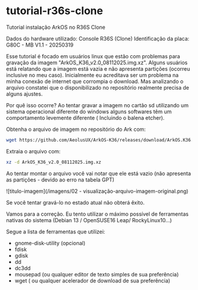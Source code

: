 # tutorial-r36s-clone
Tutorial instalação ArkOS no R36S Clone

Dados do hardware utilizado:
Console R36S (Clone)
Identificação da placa: G80C - MB V1.1 - 20250319

Esse tutorial é focado em usuários linux que estão com problemas para gravação da imagem "ArkOS_K36_v2.0_08112025.img.xz".
Alguns usuários está relatando que a imagem está vazia e não apresenta partições (ocorreu inclusive no meu caso).
Inicialmente eu acreditava ser um problema na minha conexão de internet que corrompia o download. Mas analizando
o arquivo constatei que o disponibilizado no repositório realmente precisa de alguns ajustes.

Por quê isso ocorre?
Ao tentar gravar a imagem no cartão sd utilizando um sistema operacional diferente do windows alguns softwares têm um
comportamento levemente diferente ( Incluindo o balena etcher).

Obtenha o arquivo de imagem no repositório do Ark com:
```bash
wget https://github.com/AeolusUX/ArkOS-K36/releases/download/ArkOS.K36.08112025/ArkOS_K36_v2.0_08112025.img.xz
```

Extraia o arquivo com:
```bash
xz -d ArkOS_K36_v2.0_08112025.img.xz
```

Ao tentar montar o arquivo você vai notar que ele está vazio (não apresenta as partições - devido ao erro na tabela GPT)

![titulo-imagem](/imagens/02 - visualização-arquivo-imagem-original.png) 

Se você tentar gravá-lo no estado atual não obterá êxito.

Vamos para a correção. Eu tento utilizar o máximo possível de ferramentas nativas do sistema (Debian 13 / OpenSUSE16 Leap/ RockyLinux10...)

Segue a lista de ferramentas que utilizei:
* gnome-disk-utility (opcional)
* fdisk
* gdisk
* dd
* dc3dd
* mousepad (ou qualquer editor de texto simples de sua preferência)
* wget ( ou qualquer acelerador de download de sua preferência)




  

